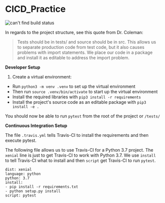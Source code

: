 # CICD_Practice

![can't find build status](https://travis-ci.org/MoravianCollege/CICD_Practice.svg?branch=master)

In regards to the project structure, see this quote from Dr. Coleman:

> Tests should be in tests/ and source should be in src. This allows us to separate production code from test code, but it also causes problems with import statements. We place our code in a package and install it as editable to address the import problem.



**Developer Setup**

1. Create a virtual environment: 
  * Run `python3 -m venv .venv` to set up the virtual environment
  * Then run `source .venv/bin/activate` to start up the virtual environment
* Install the required libraries with 
`pip3 install -r requirements`
* Install the project's source code as an editable package with 
`pip3 install -e .`

You should now be able to run `pytest` from the root of the project or `/tests/`

**Continuous Integration Setup**

The file `.travis.yml` tells Travis-CI to install the requirements and then execute pytest.

The following file allows us to use Travis-CI for a Python 3.7 project.
The `xenial` line is just to get Travis-CI to work with Python 3.7.
We use `install` to tell Travis-CI what to install and then `script` get Travis-CI to run `pytest`.

```
dist: xenial
language: python
python: 3.7
install:
- pip install -r requirements.txt
- python setup.py install
script: pytest
```

